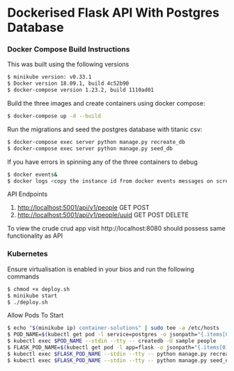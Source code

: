 # Dockerised Flask API With Postgres Database

### Docker Compose Build Instructions


This was built using the following versions

```sh
$ minikube version: v0.33.1
$ Docker version 18.09.1, build 4c52b90
$ docker-compose version 1.23.2, build 1110ad01
```

Build the three images and create containers using docker compose:

```sh
$ docker-compose up -d --build
```

Run the migrations and seed the postgres database with titanic csv:

```sh
$ docker-compose exec server python manage.py recreate_db
$ docker-compose exec server python manage.py seed_db
```

If you have errors in spinning any of the three containers to debug

```sh
$ docker events&
$ docker logs <copy the instance id from docker events messages on screen>
```

API Endpoints

1. [http://localhost:5001/api/v1/people](http://localhost:5001/api/v1/people) GET POST
1. [http://localhost:5001/api/v1/people/uuid](http://localhost:5001/api/v1/people/uuid) GET POST DELETE


To view the crude crud app visit http://localhost:8080 should possess same functionality as API


### Kubernetes

Ensure virtualisation is enabled in your bios and run the following commands

```sh
$ chmod +x deploy.sh
$ minikube start
$ ./deploy.sh
```

Allow Pods To Start

```sh
$ echo "$(minikube ip) container-solutions" | sudo tee -a /etc/hosts
$ POD_NAME=$(kubectl get pod -l service=postgres -o jsonpath="{.items[0].metadata.name}")
$ kubectl exec $POD_NAME --stdin --tty -- createdb -U sample people
$ FLASK_POD_NAME=$(kubectl get pod -l app=flask -o jsonpath="{.items[0].metadata.name}")
$ kubectl exec $FLASK_POD_NAME --stdin --tty -- python manage.py recreate_db
$ kubectl exec $FLASK_POD_NAME --stdin --tty -- python manage.py seed_db
```
